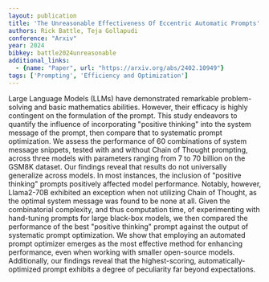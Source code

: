 ```yaml
---
layout: publication
title: 'The Unreasonable Effectiveness Of Eccentric Automatic Prompts'
authors: Rick Battle, Teja Gollapudi
conference: "Arxiv"
year: 2024
bibkey: battle2024unreasonable
additional_links:
  - {name: "Paper", url: "https://arxiv.org/abs/2402.10949"}
tags: ['Prompting', 'Efficiency and Optimization']
---
```

Large Language Models (LLMs) have demonstrated remarkable problem-solving and
basic mathematics abilities. However, their efficacy is highly contingent on
the formulation of the prompt. This study endeavors to quantify the influence
of incorporating "positive thinking" into the system message of the prompt,
then compare that to systematic prompt optimization. We assess the performance
of 60 combinations of system message snippets, tested with and without Chain of
Thought prompting, across three models with parameters ranging from 7 to 70
billion on the GSM8K dataset. Our findings reveal that results do not
universally generalize across models. In most instances, the inclusion of
"positive thinking" prompts positively affected model performance. Notably,
however, Llama2-70B exhibited an exception when not utilizing Chain of Thought,
as the optimal system message was found to be none at all. Given the
combinatorial complexity, and thus computation time, of experimenting with
hand-tuning prompts for large black-box models, we then compared the
performance of the best "positive thinking" prompt against the output of
systematic prompt optimization. We show that employing an automated prompt
optimizer emerges as the most effective method for enhancing performance, even
when working with smaller open-source models. Additionally, our findings reveal
that the highest-scoring, automatically-optimized prompt exhibits a degree of
peculiarity far beyond expectations.
